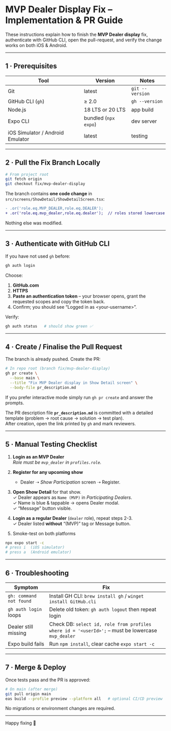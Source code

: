 # MVP Dealer Display Fix – Implementation & PR Guide  

These instructions explain how to finish the **MVP Dealer display** fix, authenticate with GitHub CLI, open the pull-request, and verify the change works on both iOS & Android.

---

## 1 · Prerequisites  

| Tool | Version | Notes |
|------|---------|-------|
| Git | latest | `git --version` |
| GitHub CLI (`gh`) | ≥ 2.0 | `gh --version` |
| Node.js | 18 LTS or 20 LTS | app build |
| Expo CLI | bundled (`npx expo`) | dev server |
| iOS Simulator / Android Emulator | latest | testing |

---

## 2 · Pull the Fix Branch Locally  

```bash
# From project root
git fetch origin
git checkout fix/mvp-dealer-display
```

The branch contains **one code change** in  
`src/screens/ShowDetail/ShowDetailScreen.tsx`:

```diff
- .or('role.eq.MVP_DEALER,role.eq.DEALER');
+ .or('role.eq.mvp_dealer,role.eq.dealer');  // roles stored lowercase
```

Nothing else was modified.

---

## 3 · Authenticate with GitHub CLI  

If you have not used `gh` before:

```bash
gh auth login
```

Choose:  

1. **GitHub.com**  
2. **HTTPS**  
3. **Paste an authentication token** – your browser opens, grant the
   requested scopes and copy the token back.  
4. Confirm; you should see “Logged in as \<your-username\>”.

Verify:

```bash
gh auth status   # should show green ✅
```

---

## 4 · Create / Finalise the Pull Request  

The branch is already pushed. Create the PR:

```bash
# In repo root (branch fix/mvp-dealer-display)
gh pr create \
  --base main \
  --title "Fix MVP Dealer display in Show Detail screen" \
  --body-file pr_description.md
```

If you prefer interactive mode simply run `gh pr create` and answer the prompts.

The PR description file **`pr_description.md`** is committed with a
detailed template (problem → root cause → solution → test plan).  
After creation, open the link printed by `gh` and mark reviewers.

---

## 5 · Manual Testing Checklist  

1. **Login as an MVP Dealer**  
   *Role must be `mvp_dealer` in `profiles.role`.*

2. **Register for any upcoming show**  
   - Dealer ➝ *Show Participation* screen ➝ Register.

3. **Open Show Detail** for that show.  
   ✓ Dealer appears as `Name (MVP)` in *Participating Dealers*.  
   ✓ Name is blue & tappable → opens Dealer modal.  
   ✓ “Message” button visible.

4. **Login as a regular Dealer** (`dealer` role), repeat steps 2-3.  
   ✓ Dealer listed **without** “(MVP)” tag or Message button.

5. Smoke-test on both platforms  

```bash
npx expo start -c
# press i  (iOS simulator)
# press a  (Android emulator)
```

---

## 6 · Troubleshooting  

| Symptom | Fix |
|---------|-----|
| `gh: command not found` | Install GH CLI: `brew install gh` / `winget install GitHub.cli` |
| `gh auth login` loops | Delete old token: `gh auth logout` then repeat login |
| Dealer still missing | Check DB: `select id, role from profiles where id = '<userId>';` – must be lowercase `mvp_dealer` |
| Expo build fails | Run `npm install`, clear cache `expo start -c` |

---

## 7 · Merge & Deploy  

Once tests pass and the PR is approved:

```bash
# On main (after merge)
git pull origin main
eas build --profile preview --platform all   # optional CI/CD preview
```

No migrations or environment changes are required.

---

Happy fixing 🚀
